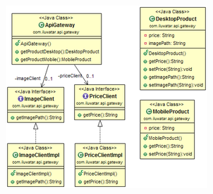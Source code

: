 <img src="https://github.com/nam0102ht/design-pattern-design/blob/master/api_gateway/etc/api-gateway.png"/>
